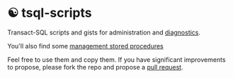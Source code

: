 # ☯ tsql-scripts

Transact-SQL scripts and gists for administration and [diagnostics](./diagnostics/).

You'll also find some [management stored procedures](./stored-procedures/)

Feel free to use them and copy them. If you have significant improvements to propose, please fork the repo and propose a [pull request](https://docs.github.com/en/pull-requests/collaborating-with-pull-requests/proposing-changes-to-your-work-with-pull-requests/about-pull-requests).

